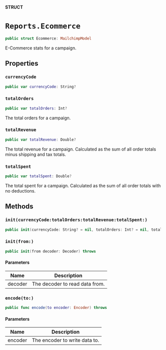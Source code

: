 **STRUCT**

# `Reports.Ecommerce`

```swift
public struct Ecommerce: MailchimpModel
```

E-Commerce stats for a campaign.

## Properties
### `currencyCode`

```swift
public var currencyCode: String?
```

### `totalOrders`

```swift
public var totalOrders: Int?
```

The total orders for a campaign.

### `totalRevenue`

```swift
public var totalRevenue: Double?
```

The total revenue for a campaign. Calculated as the sum of all order totals minus shipping and tax totals.

### `totalSpent`

```swift
public var totalSpent: Double?
```

The total spent for a campaign. Calculated as the sum of all order totals with no deductions.

## Methods
### `init(currencyCode:totalOrders:totalRevenue:totalSpent:)`

```swift
public init(currencyCode: String? = nil, totalOrders: Int? = nil, totalRevenue: Double? = nil, totalSpent: Double? = nil)
```

### `init(from:)`

```swift
public init(from decoder: Decoder) throws
```

#### Parameters

| Name | Description |
| ---- | ----------- |
| decoder | The decoder to read data from. |

### `encode(to:)`

```swift
public func encode(to encoder: Encoder) throws
```

#### Parameters

| Name | Description |
| ---- | ----------- |
| encoder | The encoder to write data to. |